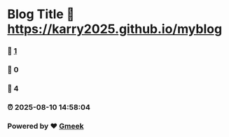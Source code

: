 # Blog Title :link: https://karry2025.github.io/myblog 
### :page_facing_up: [1](https://karry2025.github.io/myblog/tag.html) 
### :speech_balloon: 0 
### :hibiscus: 4 
### :alarm_clock: 2025-08-10 14:58:04 
### Powered by :heart: [Gmeek](https://github.com/Meekdai/Gmeek)
